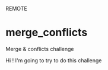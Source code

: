 REMOTE

# merge_conflicts
Merge &amp; conflicts challenge

Hi ! I'm going to try to do this challenge
